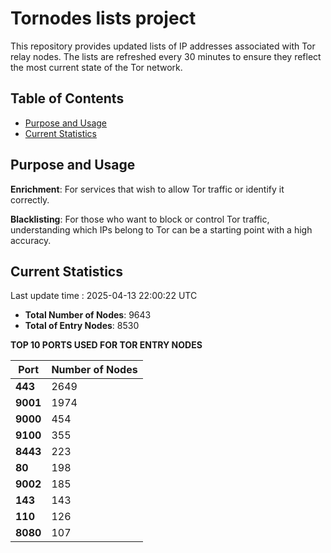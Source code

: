 # Tornodes lists project

This repository provides updated lists of IP addresses associated with Tor relay nodes. The lists are refreshed every 30 minutes to ensure they reflect the most current state of the Tor network.

## Table of Contents

- [Purpose and Usage](#purpose-and-usage)
- [Current Statistics](#current-statistics)


## Purpose and Usage

**Enrichment**: For services that wish to allow Tor traffic or identify it correctly.

**Blacklisting**: For those who want to block or control Tor traffic, understanding which IPs belong to Tor can be a starting point with a high accuracy.

## Current Statistics

Last update time : 2025-04-13 22:00:22 UTC

- **Total Number of Nodes**: 9643
- **Total of Entry Nodes**: 8530

**TOP 10 PORTS USED FOR TOR ENTRY NODES**

| **Port** | **Number of Nodes** |
|------|-----------------|
| **443**   | 2649  |
| **9001**   | 1974  |
| **9000**   | 454  |
| **9100**   | 355  |
| **8443**   | 223  |
| **80**   | 198  |
| **9002**   | 185  |
| **143**   | 143  |
| **110**   | 126  |
| **8080**   | 107  |

